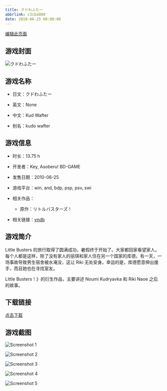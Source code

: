 ```yaml
---
title: クドわふたー
abbrlink: c3cba008
date: 2010-06-25 00:00:00
---
```

[编辑此页面](https://github.com/ACG-3/ADV3-source/blob/main/source/_posts/%E3%82%AF%E3%83%89%E3%82%8F%E3%81%B5%E3%81%9F%E3%83%BC.md)

## 游戏封面

![クドわふたー](https://pan.timero.xyz/d/onedrive/img_lib_001/%E3%82%AF%E3%83%89%E3%82%8F%E3%81%B5%E3%81%9F%E3%83%BC_cover.avif)


## 游戏名称

- 日文：クドわふたー
- 英文：None
- 中文：Kud Wafter

- 别名：kudo wafter


## 游戏信息

- 时长：13.75 h
- 开发者：Key, Asoberu! BD-GAME
- 发售日期：2010-06-25
- 游戏平台：win, and, bdp, psp, psv, swi
- 相关作品：
   - 原作：リトルバスターズ！

- 相关链接：[vndb](https://vndb.org/v3079)


## 游戏简介

Little Busters 的旅行取得了圆满成功，暑假终于开始了。大家都回家看望家人。每个人都是这样，除了没有家人的丽琪和家人住在另一个国家的库德。有一天，一场事故导致男生宿舍被水淹没，这让 Riki 无处安身。幸运的是，库德愿意伸出援手，而且她也在寻找室友。



Little Busters！》的衍生作品，主要讲述 Noumi Kudryavka 和 Riki Naoe 之后的故事。


## 下载链接

[点击下载](https://pan.timero.xyz/onedrive/adv_lib_001/%E3%82%AF%E3%83%89%E3%82%8F%E3%81%B5%E3%81%9F%E3%83%BC)


## 游戏截图


![Screenshot 1](https://pan.timero.xyz/d/onedrive/img_lib_001/%E3%82%AF%E3%83%89%E3%82%8F%E3%81%B5%E3%81%9F%E3%83%BC_Screenshot_1.avif)

![Screenshot 2](https://pan.timero.xyz/d/onedrive/img_lib_001/%E3%82%AF%E3%83%89%E3%82%8F%E3%81%B5%E3%81%9F%E3%83%BC_Screenshot_2.avif)

![Screenshot 3](https://pan.timero.xyz/d/onedrive/img_lib_001/%E3%82%AF%E3%83%89%E3%82%8F%E3%81%B5%E3%81%9F%E3%83%BC_Screenshot_3.avif)

![Screenshot 4](https://pan.timero.xyz/d/onedrive/img_lib_001/%E3%82%AF%E3%83%89%E3%82%8F%E3%81%B5%E3%81%9F%E3%83%BC_Screenshot_4.avif)

![Screenshot 5](https://pan.timero.xyz/d/onedrive/img_lib_001/%E3%82%AF%E3%83%89%E3%82%8F%E3%81%B5%E3%81%9F%E3%83%BC_Screenshot_5.avif)

